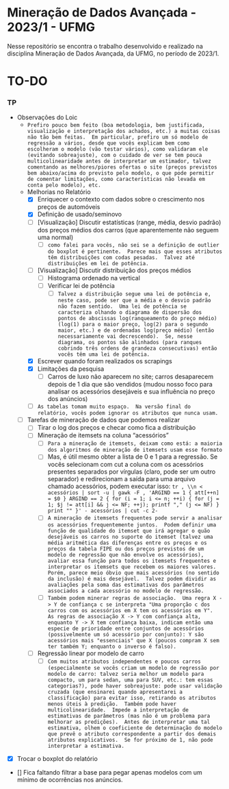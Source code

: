# Mineração de Dados Avançada - 2023/1 - UFMG

Nesse repositório se encontra o trabalho desenvolvido e realizado na disciplina Mineração de Dados Avançada, da UFMG, no período de 2023/1.


# TO-DO

### TP

- Observações do Loic
    - `Prefiro pouco bem feito (boa metodologia, bem justificada, visualização e interpretação dos achados, etc.) a muitas coisas não tão bem feitas.  Em particular, prefiro um só modelo de regressão a vários, desde que vocês explicam bem como escolheram o modelo (vão testar vários), como validaram ele (evitando sobreajuste), com o cuidado de ver se tem pouca multicolinearidade antes de interpretar um estimador, talvez comentando as melhores/piores ofertas o site (preços previstos bem abaixo/acima do previsto pelo modelo, o que pode permitir de comentar limitações, como características não levada em conta pelo modelo), etc.`
    - Melhorias no Relatório
        - [x] Enriquecer o contexto com dados sobre o crescimento nos preços de automóveis 
        - [x] Definição de usado/seminovo
        - [ ] [Visualização] Discutir estatísticas (range, média, desvio padrão) dos preços médios dos carros (que aparentemente não seguem uma normal)
            - [ ] `como falei para vocês, não sei se a definição de outlier do boxplot é pertinente.  Parece mais que esses atributos têm distribuições com codas pesadas.  Talvez até distribuições em lei de potência.`
        - [ ] [Visualização] Discutir distribuição dos preços médios
            - [ ] Histograma ordenado na vertical
            - [ ] Verificar lei de potência
                - [ ] `Talvez a distribuição segue uma lei de potência e, neste caso, pode ser que a média e o desvio padrão não fazem sentido.  Uma lei de potência se caracteriza olhando o diagrama de dispersão dos pontos de abscissas log(ranqueamento do preço médio) (log(1) para o maior preço, log(2) para o segundo maior, etc.) e de ordenadas log(preço médio) (então necessariamente vai decrescendo).  Se, nesse diagrama, os pontos são alinhados (para ranques cobrindo três ordens de grandeza consecutivas) então vocês têm uma lei de potência.`
        - [x] Escrever quando foram realizados os scrapings
        - [x] Limitações da pesquisa
            - [ ] Carros de luxo não aparecem no site; carros desaparecem depois de 1 dia que são vendidos (mudou nosso foco para analisar os acessórios desejáveis e sua influência no preço dos anúncios)
        - [ ] `As tabelas tomam muito espaço.  Na versão final do relatório, vocês podem ignorar os atributos que nunca usam.`
    - [ ] Tarefas de mineração de dados que podemos realizar
        - [ ] Tirar o log dos preços e checar como fica a distribuição
        - [ ] Mineração de itemsets na coluna “acessórios”
            - [ ] `Para a mineração de itemsets, deixam como está: a maioria dos algoritmos de mineração de itemsets usam esse formato`
            - [ ] Mas, é útil mesmo obter a lista de 0 e 1 para a regressão.  Se vocês selecionam com cut a coluna com os acessórios presentes separados por vírgulas (claro, pode ser um outro separador) e redirecionam a saída para uma arquivo chamado acessórios, podem executar isso:
            `tr , \\n < acessórios | sort -u | gawk -F , 'ARGIND == 1 { att[++n] = $0 } ARGIND == 2 { for (i = 1; i <= n; ++i) { for (j = 1; $j != att[i] && j <= NF; ++j); printf "," (j <= NF) } print "" }' - acessórios | cut -c 2-`
            - [ ] `A mineração de itemsets frequentes pode servir a analisar os acessórios frequentemente juntos.  Podem definir uma função de qualidade do itemset que irá agregar o quão desejáveis os carros no suporte do itemset (talvez uma média aritmética das diferenças entre os preços e os preços da tabela FIPE ou dos preços previstos de um modelo de regressão que não envolve os acessórios), avaliar essa função para todos os itemsets frequentes e interpretar os itemsets que recebem os maiores valores.  Porém, parece meio óbvio que mais acessórios (no sentido da inclusão) é mais desejável.  Talvez podem dividir as avaliações pela soma das estimativas dos parâmetros associados a cada acessório no modelo de regressão.`
            - [ ] `Também podem minerar regras de associação.  Uma regra X -> Y de confiança c se interpreta "Uma proporção c dos carros com os acessórios em X tem os acessórios em Y".  As regras de associação X -> Y com confiança alta, enquanto Y -> X tem confiança baixa, indicam então uma especie de prioridade entre conjuntos de acessórios (possivelmente um só acessório por conjunto): Y são acessórios mais "essenciais" que X (poucos compram X sem ter também Y; enquanto o inverso é falso).`
        - [ ] Regressão linear por modelo de carro
            - [ ] `Com muitos atributos independentes e poucos carros (especialmente se vocês criam um modelo de regressão por modelo de carro: talvez seria melhor um modelo para compacto, um para sedan, uma para SUV, etc.: tem essas categorias?), pode haver sobreajuste: pode usar validação cruzada (que ensinarei quando apresentarei a classificação) para evitar isso, retirando os atributos menos úteis à predição.  Também pode haver multicolinearidade.  Impede a interpretação de estimativas de parâmetros (mas não é um problema para melhorar as predições).  Antes de interpretar uma tal estimativa, olhem o coeficiente de determinação do modelo que prevê o atributo correspondente a partir dos demais atributos explicativos.  Se for próximo de 1, não pode interpretar a estimativa.`
- [x] Trocar o boxplot do relatório
- [] Fica faltando filtrar a base para pegar apenas modelos com um mínimo de ocorrências nos anúncios.


